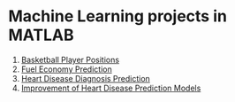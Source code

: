 # Machine Learning projects in MATLAB
1. [Basketball Player Positions](https://github.com/khushboo-gehi/MachineLearning/blob/main/output/basketballAnalysis.pdf)
2. [Fuel Economy Prediction](https://github.com/khushboo-gehi/MachineLearning/blob/main/output/fuelEconomyAnalysis.pdf)
3. [Heart Disease Diagnosis Prediction](https://github.com/khushboo-gehi/MachineLearning/blob/main/output/heartDiseaseAnalysis.pdf) 
4. [Improvement of Heart Disease Prediction Models](https://github.com/khushboo-gehi/MachineLearning/blob/main/output/improvingModels.pdf)

